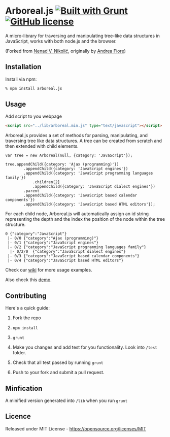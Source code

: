 # Arboreal.js [![Built with Grunt](https://cdn.gruntjs.com/builtwith.png)](http://gruntjs.com/) [![GitHub license](https://img.shields.io/badge/license-MIT-blue.svg)](https://raw.githubusercontent.com/vasiliyaltunin/arboreal.js/master/MIT-LICENSE.txt)

A micro-library for traversing and manipulating tree-like data
structures in JavaScript, works with both node.js and the browser.

(Forked from [Nenad V. Nikolić](https://github.com/shonzilla/arboreal), originally by [Andrea Fiore](https://github.com/afiore/arboreal))

## Installation

Install via npm:

```bash
% npm install arboreal.js
```

## Usage


Add script to you webpage

```html
<script src="../lib/arboreal.min.js" type="text/javascript"></script>
```

Arboreal.js provides a set of methods for parsing, manipulating, and
traversing tree like data structures. A tree can be created from scratch and then extended with child elements.

    var tree = new Arboreal(null, {category: 'JavaScript'});

    tree.appendChild({category: 'Ajax (programming)'})
            .appendChild({category: 'JavaScript engines'})
            .appendChild({category: 'JavaScript programming languages family'})
                .children[2]
                .appendChild({category: 'JavaScript dialect engines'})
            .parent
            .appendChild({category: 'JavaScript based calendar components'})
            .appendChild({category: 'JavaScript based HTML editors'});

For each child node, Arboreal.js will automatically assign an id string representing the depth and the index
the position of the node within the tree structure.

    0 {"category":"JavaScript"}
     |- 0/0 {"category":"Ajax (programming)"}
     |- 0/1 {"category":"JavaScript engines"}
     |- 0/2 {"category":"JavaScript programming languages family"}
      |- 0/2/0  {"category":"JavaScript dialect engines"}
     |- 0/3 {"category":"JavaScript based calendar components"}
     |- 0/4 {"category":"JavaScript based HTML editors"}

Check our [wiki](https://github.com/vasiliyaltunin/arboreal.js/wiki) for more usage examples. 

Also check this [demo](https://vasiliyaltunin.github.io/arboreal.js/examples).

## Contributing

Here's a quick guide:

1. Fork the repo 

2. `npm install`

3. `grunt`

4. Make you changes and add test for you functionality. Look into `/test` folder.

5. Check that all test passed by running `grunt`

6. Push to your fork and submit a pull request.


## Minfication

A minified version generated into `/lib` when you run `grunt`

## Licence

Released under MIT License - https://opensource.org/licenses/MIT
